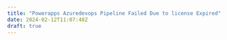 ```yaml
---
title: "Powerapps Azuredevops Pipeline Failed Due to license Expired"
date: 2024-02-12T11:07:48Z
draft: true
---
```



